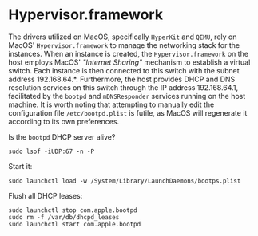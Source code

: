 # Hypervisor.framework

The drivers utilized on MacOS, specifically `HyperKit` and `QEMU`, rely on MacOS' `Hypervisor.framework` to manage the networking stack for the instances. When an instance is created, the `Hypervisor.framework` on the host employs MacOS' *"Internet Sharing"* mechanism to establish a virtual switch. Each instance is then connected to this switch with the subnet address 192.168.64.*. Furthermore, the host provides DHCP and DNS resolution services on this switch through the IP address 192.168.64.1, facilitated by the `bootpd` and `mDNSResponder` services running on the host machine. It is worth noting that attempting to manually edit the configuration file `/etc/bootpd.plist` is futile, as MacOS will regenerate it according to its own preferences.

Is the `bootpd` DHCP server alive?
```console
sudo lsof -iUDP:67 -n -P
```

Start it:
```console
sudo launchctl load -w /System/Library/LaunchDaemons/bootps.plist
```

Flush all DHCP leases:
```console
sudo launchctl stop com.apple.bootpd
sudo rm -f /var/db/dhcpd_leases
sudo launchctl start com.apple.bootpd
```
